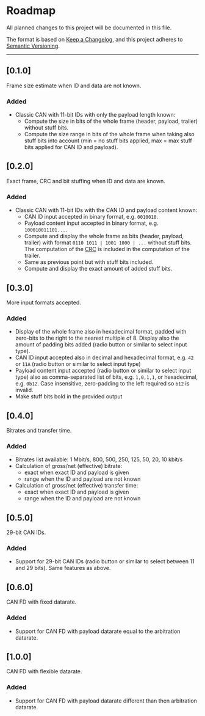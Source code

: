 Roadmap
===============================================================================

All planned changes to this project will be documented in this file.

The format is based on
[Keep a Changelog](https://keepachangelog.com/en/1.0.0/),
and this project adheres to
[Semantic Versioning](https://semver.org/spec/v2.0.0.html).

*******************************************************************************

[0.1.0]
----------------------------------------

Frame size estimate when ID and data are not known.

### Added

- Classic CAN with 11-bit IDs with only the payload length known:
  - Compute the size in bits of the whole frame (header, payload, trailer)
    without stuff bits.
  - Compute the size range in bits of the whole frame when taking also
    stuff bits into account (min = no stuff bits applied, max = max stuff
    bits applied for CAN ID and payload).



[0.2.0]
----------------------------------------

Exact frame, CRC and bit stuffing when ID and data are known.

### Added

- Classic CAN with 11-bit IDs with the CAN ID and payload content known:
  - CAN ID input accepted in binary format, e.g. `0010010`.
  - Payload content input accepted in binary format, e.g. `100010011101...`.
  - Compute and display the whole frame as bits (header, payload, trailer)
    with format `0110 1011 | 1001 1000 | ...` without stuff bits.
    The computation of the [CRC](https://www.can-cia.org/can-knowledge/can/crc/)
    is included in the computation of the trailer.
  - Same as previous point but with stuff bits included.
  - Compute and display the exact amount of added stuff bits.



[0.3.0]
----------------------------------------

More input formats accepted.

### Added

- Display of the whole frame also in hexadecimal format, padded with zero-bits
  to the right to the nearest multiple of 8. Display also the amount of
  padding bits added (radio button or similar to select input type).
- CAN ID input accepted also in decimal and hexadecimal format,
  e.g. `42` or `11A` (radio button or similar to select input type)
- Payload content input accepted (radio button or similar to select input type)
  also as comma-separated list of bits,
  e.g. `1,0,1,1`, or hexadecimal, e.g. `0b12`. Case insensitive, zero-padding
  to the left required so `b12` is invalid.
- Make stuff bits bold in the provided output


[0.4.0]
----------------------------------------

Bitrates and transfer time.

### Added

- Bitrates list available: 1 Mbit/s, 800, 500, 250, 125, 50, 20, 10 kbit/s
- Calculation of gross/net (effective) bitrate:
  - exact when exact ID and payload is given
  - range when the ID and payload are not known
- Calculation of gross/net (effective) transfer time:
  - exact when exact ID and payload is given
  - range when the ID and payload are not known



[0.5.0]
----------------------------------------

29-bit CAN IDs.

### Added

- Support for 29-bit CAN IDs (radio button or similar to select between 11
  and 29 bits). Same features as above.



[0.6.0]
----------------------------------------

CAN FD with fixed datarate.

### Added

- Support for CAN FD with payload datarate equal to the arbitration
  datarate.



[1.0.0]
----------------------------------------

CAN FD with flexible datarate.

### Added

- Support for CAN FD with payload datarate different than then
  arbitration datarate.
